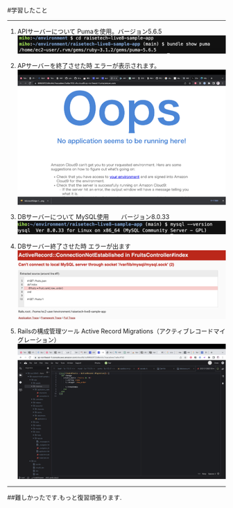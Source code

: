 #学習したこと
***
1. APIサーバーについて
Pumaを使用。バージョン5.6.5
![APIサーバー](images/puma-version.png)

2. APサーバーを終了させた時
エラーが表示されます。
![エラー](images/puma.png)

3. DBサーバーについて
MySQL使用　　バージョン8.0.33
![MySQL](images/version-MySQL.png)

4. DBサーバー終了させた時
エラーが出ます
![エラー](images/mysql-error.png)


5. Railsの構成管理ツール
Active Record Migrations（アクティブレコードマイグレーション）
![Rails](images/Migration.png)

***
##難しかったです.もっと復習頑張ります.

